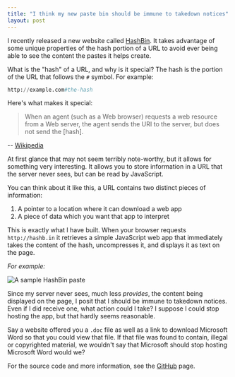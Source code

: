```yaml
---
title: "I think my new paste bin should be immune to takedown notices"
layout: post
---
```


I recently released a new website called [HashBin](http://hashb.in). It takes
advantage of some unique properties of the hash portion of a URL to avoid ever
being able to see the content the pastes it helps create.

What is the "hash" of a URL, and why is it special? The hash is the portion of
the URL that follows the `#` symbol. For example:

~~~python
http://example.com#the-hash
~~~

Here's what makes it special:

> When an agent (such as a Web browser) requests a web resource from a Web
> server, the agent sends the URI to the server, but does not send the
> [hash].

-- [Wikipedia](http://en.wikipedia.org/wiki/Fragment_identifier)

At first glance that may not seem terribly note-worthy, but it allows for
something very interesting. It allows you to store information in a URL that
the server never sees, but can be read by JavaScript.

You can think about it like this, a URL contains two distinct pieces of
information:

1. A pointer to a location where it can download a web app
2. A piece of data which you want that app to interpret

This is exactly what I have built. When your browser requests `http://hashb.in`
it retrieves a simple JavaScript web app that immediately takes the content of
the hash, uncompresses it, and displays it as text on the page.

*For example:*

![A sample HashBin paste](/content/images/hashbin-sample.png)


Since my server never sees, much less *provides*, the content being displayed
on the page, I posit that I should be immune to takedown notices. Even if
I did receive one, what action could I take? I suppose I could stop hosting the
app, but that hardly seems reasonable.

Say a website offered you a `.doc` file as well as a link to download Microsoft
Word so that you could view that file. If that file was found to contain,
illegal or copyrighted material, we wouldn't say that Microsoft should stop
hosting Microsoft Word would we?

For the source code and more information, see the
[GitHub](https://github.com/captbaritone/hashb.in) page.
